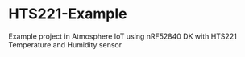 # HTS221-Example
Example project in Atmosphere IoT using nRF52840 DK with HTS221 Temperature and Humidity sensor
